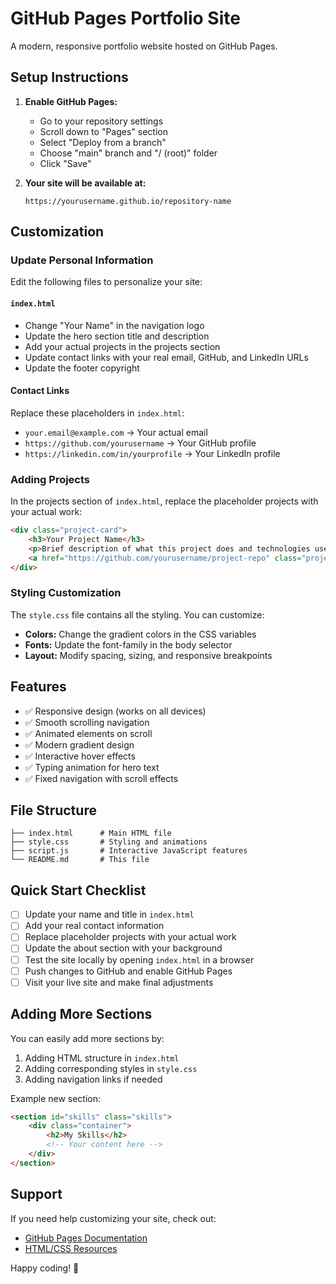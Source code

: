 # GitHub Pages Portfolio Site

A modern, responsive portfolio website hosted on GitHub Pages.

## Setup Instructions

1. **Enable GitHub Pages:**
   - Go to your repository settings
   - Scroll down to "Pages" section
   - Select "Deploy from a branch"
   - Choose "main" branch and "/ (root)" folder
   - Click "Save"

2. **Your site will be available at:**
   ```
   https://yourusername.github.io/repository-name
   ```

## Customization

### Update Personal Information

Edit the following files to personalize your site:

#### `index.html`
- Change "Your Name" in the navigation logo
- Update the hero section title and description
- Add your actual projects in the projects section
- Update contact links with your real email, GitHub, and LinkedIn URLs
- Update the footer copyright

#### Contact Links
Replace these placeholders in `index.html`:
- `your.email@example.com` → Your actual email
- `https://github.com/yourusername` → Your GitHub profile
- `https://linkedin.com/in/yourprofile` → Your LinkedIn profile

### Adding Projects

In the projects section of `index.html`, replace the placeholder projects with your actual work:

```html
<div class="project-card">
    <h3>Your Project Name</h3>
    <p>Brief description of what this project does and technologies used.</p>
    <a href="https://github.com/yourusername/project-repo" class="project-link">View Project</a>
</div>
```

### Styling Customization

The `style.css` file contains all the styling. You can customize:
- **Colors:** Change the gradient colors in the CSS variables
- **Fonts:** Update the font-family in the body selector
- **Layout:** Modify spacing, sizing, and responsive breakpoints

## Features

- ✅ Responsive design (works on all devices)
- ✅ Smooth scrolling navigation
- ✅ Animated elements on scroll
- ✅ Modern gradient design
- ✅ Interactive hover effects
- ✅ Typing animation for hero text
- ✅ Fixed navigation with scroll effects

## File Structure

```
├── index.html      # Main HTML file
├── style.css       # Styling and animations
├── script.js       # Interactive JavaScript features
└── README.md       # This file
```

## Quick Start Checklist

- [ ] Update your name and title in `index.html`
- [ ] Add your real contact information
- [ ] Replace placeholder projects with your actual work
- [ ] Update the about section with your background
- [ ] Test the site locally by opening `index.html` in a browser
- [ ] Push changes to GitHub and enable GitHub Pages
- [ ] Visit your live site and make final adjustments

## Adding More Sections

You can easily add more sections by:

1. Adding HTML structure in `index.html`
2. Adding corresponding styles in `style.css`
3. Adding navigation links if needed

Example new section:
```html
<section id="skills" class="skills">
    <div class="container">
        <h2>My Skills</h2>
        <!-- Your content here -->
    </div>
</section>
```

## Support

If you need help customizing your site, check out:
- [GitHub Pages Documentation](https://docs.github.com/en/pages)
- [HTML/CSS Resources](https://developer.mozilla.org/en-US/docs/Web)

Happy coding! 🚀 